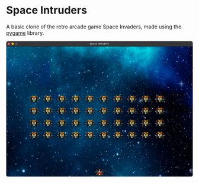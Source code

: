 # Space Intruders

A basic clone of the retro arcade game Space Invaders, made using the [pygame](https://www.pygame.org/news) library.

![Screen Shot](./screenshot.png)

